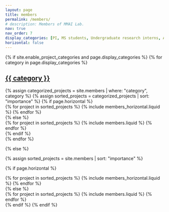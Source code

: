 ```yaml
---
layout: page
title: members
permalink: /members/
# description: Members of MMAI Lab.
nav: true
nav_order: 7
display_categories: [PI, MS students, Undergraduate research interns, Alumni]
horizontal: false
---
```


<!-- pages/members.md -->
<div class="members">
{% if site.enable_project_categories and page.display_categories %}
  <!-- Display categorized members -->
  {% for category in page.display_categories %}
  <a id="{{ category }}" href=".#{{ category }}">
    <h2 class="category">{{ category }}</h2>
  </a>
  {% assign categorized_projects = site.members | where: "category", category %}
  {% assign sorted_projects = categorized_projects | sort: "importance" %}
  <!-- Generate cards for each project -->
  {% if page.horizontal %}
  <div class="container">
    <div class="row row-cols-1 row-cols-md-2">
    {% for project in sorted_projects %}
      {% include members_horizontal.liquid %}
    {% endfor %}
    </div>
  </div>
  {% else %}
  <div class="row row-cols-1 row-cols-md-4">
    {% for project in sorted_projects %}
      {% include members.liquid %}
    {% endfor %}
  </div>
  {% endif %}
  <br>
  {% endfor %}

{% else %}

<!-- Display members without categories -->

{% assign sorted_projects = site.members | sort: "importance" %}

  <!-- Generate cards for each project -->

{% if page.horizontal %}

  <div class="container">
    <div class="row row-cols-1 row-cols-md-2">
    {% for project in sorted_projects %}
      {% include members_horizontal.liquid %}
    {% endfor %}
    </div>
  </div>
  {% else %}
  <div class="row row-cols-1 row-cols-md-4">
    {% for project in sorted_projects %}
      {% include members.liquid %}
    {% endfor %}
  </div>
  {% endif %}
{% endif %}
</div>
